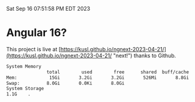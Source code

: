 Sat Sep 16 07:51:58 PM EDT 2023

# Angular 16?


This project is live at [https://kusl.github.io/ngnext-2023-04-21/](https://kusl.github.io/ngnext-2023-04-21/ "next!") thanks to Github.

```bash
System Memory
               total        used        free      shared  buff/cache   available
Mem:            15Gi       3.2Gi       3.2Gi       526Mi       8.8Gi        11Gi
Swap:          8.0Gi       0.0Ki       8.0Gi
System Storage
1.1G	.
```
